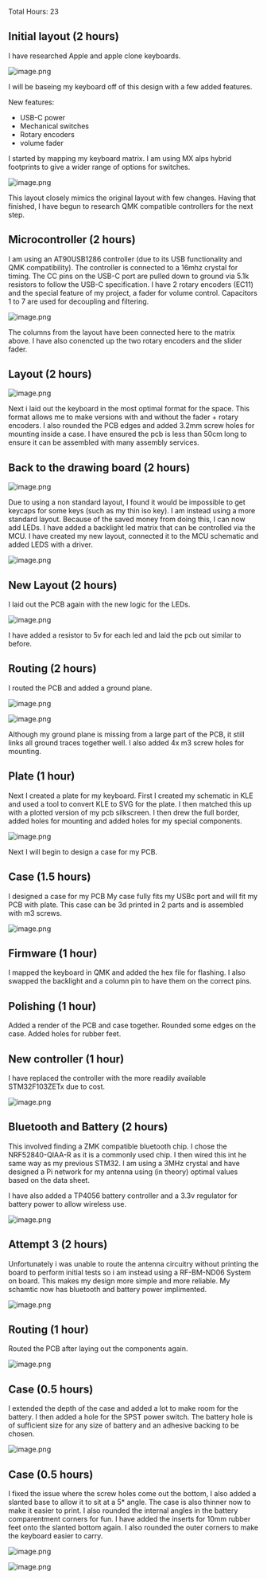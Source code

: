 Total Hours: 23

##  Initial layout (2 hours)

I have researched Apple and apple clone keyboards. 

![image.png](/PCB/Images/image.png)

I will be baseing my keyboard off of this design with a few added features.

New features:

- USB-C power
- Mechanical switches
- Rotary encoders
- volume fader

I started by mapping my keyboard matrix. I am using MX alps hybrid footprints to give a wider range of options for switches.

![image.png](/PCB/Images/image-1.png)

This layout closely mimics the original layout with few changes. Having that finished, I have begun to research QMK compatible controllers for the next step.

##  Microcontroller (2 hours)

I am using an AT90USB1286 controller (due to its USB functionality and QMK compatibility). The controller is connected to a 16mhz crystal for timing. The CC pins on the USB-C port are pulled down to ground via 5.1k resistors to follow the USB-C specification. I have 2 rotary encoders (EC11) and the special feature of my project, a fader for volume control. Capacitors 1 to 7 are used for decoupling and filtering.

![image.png](/PCB/Images/image-2.png)

The columns from the layout have been connected here to the matrix above. I have also conencted up the two rotary encoders and the slider fader. 

##  Layout (2 hours)

![image.png](/PCB/Images/image-3.png)

Next i laid out the keyboard in the most optimal format for the space. This format allows me to make versions with and without the fader + rotary encoders. I also rounded the PCB edges and added 3.2mm screw holes for mounting inside a case. I have ensured the pcb is less than 50cm long to ensure it can be assembled with many assembly services.

## Back to the drawing board (2 hours)

![image.png](/PCB/Images/image-6.png)

Due to using a non standard layout, I found it would be impossible to get keycaps for some keys (such as my thin iso key). I am instead using a more standard layout. Because of the saved money from doing this, I can now add LEDs. I have added a backlight led matrix that can be controlled via the MCU. I have created my new layout, connected it to the MCU schematic and added LEDS with a driver.

![image.png](/PCB/Images/image-5.png)

## New Layout (2 hours)

I laid out the PCB again with the new logic for the LEDs.

![image.png](/PCB/Images/image-4.png)

I have added a resistor to 5v for each led and laid the pcb out similar to before.

## Routing (2 hours)

I routed the PCB and added a ground plane.

![image.png](/PCB/Images/image-7.png)

![image.png](/PCB/Images/image-8.png)

Although my ground plane is missing from a large part of the PCB, it still links all ground traces together well. I also added 4x m3 screw holes for mounting.

## Plate (1 hour)

Next I created a plate for my keyboard. First I created my schematic in KLE and used a tool to convert KLE to SVG for the plate. I then matched this up with a plotted version of my pcb silkscreen. I then drew the full border, added holes for mounting and added holes for my special components.

![image.png](/PCB/Images/image-9.png)

Next I will begin to design a case for my PCB.

## Case (1.5 hours)

I designed a case for my PCB My case fully fits my USBc port and will fit my PCB with plate. This case can be 3d printed in 2 parts and is assembled with m3 screws.

![image.png](/PCB/Images/image-10.png)

## Firmware (1 hour)

I mapped the keyboard in QMK and added the hex file for flashing. I also swapped the backlight and a column pin to have them on the correct pins.

## Polishing (1 hour)

Added a render of the PCB and case together. Rounded some edges on the case. Added holes for rubber feet.

## New controller (1 hour)

I have replaced the controller with the more readily available STM32F103ZETx due to cost.

![image.png](/PCB/Images/image-11.png)

## Bluetooth and Battery (2 hours)

This involved finding a ZMK compatible bluetooth chip. I chose the NRF52840-QIAA-R as it is a commonly used chip. I then wired this int he same way as my previous STM32. I am using a 3MHz crystal and have designed a Pi network for my antenna using (in theory) optimal values based on the data sheet.

I have also added a TP4056 battery controller and a 3.3v regulator for battery power to allow wireless use.

![image.png](/PCB/Images/image-12.png)

## Attempt 3 (2 hours)

Unfortunately i was unable to route the antenna circuitry without printing the board to perform initial tests so i am instead using a RF-BM-ND06 System on board. This makes my design more simple and more reliable. My schamtic now has bluetooth and battery power implimented.

![image.png](/PCB/Images/image-13.png)

## Routing (1 hour)

Routed the PCB after laying out the components again.

![image.png](/PCB/Images/image-14.png)

## Case (0.5 hours)

I extended the depth of the case and added a lot to make room for the battery. I then added a hole for the SPST power switch. The battery hole is of sufficient size for any size of battery and an adhesive backing to be chosen.

![image.png](/PCB/Images/image-15.png)

## Case (0.5 hours)

I fixed the issue where the screw holes come out the bottom, I also added a slanted base to allow it to sit at a 5* angle. The case is also thinner now to make it easier to print. I also rounded the internal angles in the battery comparentment corners for fun. I have added the inserts for 10mm rubber feet onto the slanted bottom again. I also rounded the outer corners to make the keyboard easier to carry.

![image.png](/PCB/Images/image-16.png)

![image.png](/PCB/Images/image-18.png)